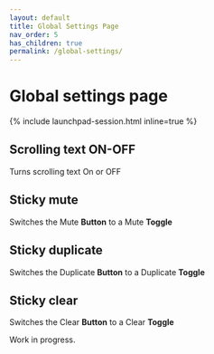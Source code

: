 ```yaml
---
layout: default
title: Global Settings Page
nav_order: 5
has_children: true
permalink: /global-settings/
---
```


# Global settings page

{% include launchpad-session.html inline=true %}

## Scrolling text ON-OFF

Turns scrolling text On or OFF

## Sticky mute

Switches the Mute **Button** to a Mute **Toggle**

## Sticky duplicate

Switches the Duplicate **Button** to a Duplicate **Toggle**

## Sticky clear

Switches the Clear **Button** to a Clear **Toggle**

Work in progress.
